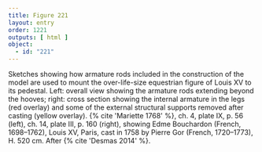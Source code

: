 ```yaml
---
title: Figure 221
layout: entry
order: 1221
outputs: [ html ]
object:
  - id: "221"
---
```


Sketches showing how armature rods included in the construction of the model are used to mount the over-life-size equestrian figure of Louis XV to its pedestal. Left: overall view showing the armature rods extending beyond the hooves; right: cross section showing the internal armature in the legs (red overlay) and some of the external structural supports removed after casting (yellow overlay). {% cite 'Mariette 1768' %}, ch. 4, plate IX, p. 56 (left), ch. 14, plate III, p. 160 (right), showing Edme Bouchardon (French, 1698–1762), Louis XV, Paris, cast in 1758 by Pierre Gor (French, 1720–1773), H. 520 cm. After {% cite 'Desmas 2014' %}.
